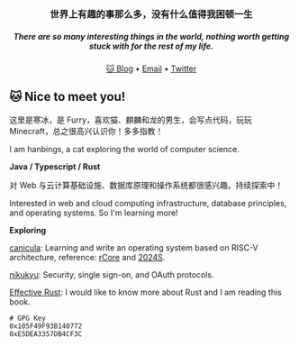 <h3 align="center">世界上有趣的事那么多，没有什么值得我困顿一生</h3>
<h5 align="center">There are so many interesting things in the world, nothing worth getting stuck with for the rest of my life.</h3>

<p align="center">
  <a target="_blank" href="https://blog.hanbings.io/">🐱 Blog</a> •
  <a target="_blank" href="mailto:hanbings@hanbings.io">Email</a> •
  <a target="_blank" href="https://twitter.com/IceCatHanbings">Twitter</a>
</p>



## 🐱 Nice to meet you!

这里是寒冰，是 Furry，喜欢猫、麒麟和龙的男生，会写点代码，玩玩 Minecraft，总之很高兴认识你！多多指教！

I am hanbings, a cat exploring the world of computer science.

**Java / Typescript / Rust**

对 Web 与云计算基础设施、数据库原理和操作系统都很感兴趣。持续探索中！

Interested in web and cloud computing infrastructure, database principles, and operating systems. So I'm learning more!

**Exploring**

[canicula](https://github.com/hanbings/canicula): Learning and write an operating system based on RISC-V architecture, reference: [rCore](https://rcore-os.cn/rCore-Tutorial-Book-v3/index.html) and [2024S](https://learningos.cn/rCore-Tutorial-Guide-2024S).

[nikukyu](https://github.com/hanbings/nikukyu): Security, single sign-on, and OAuth protocols.

[Effective Rust](https://www.lurklurk.org/effective-rust/): I would like to know more about Rust and I am reading this book.

```shell
# GPG Key
0x105F49F93B140772 
0xE5DEA3357DB4CF3C
```

